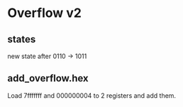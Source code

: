 # Overflow v2

## states

new state after 0110 -> 1011

## add_overflow.hex
Load 7fffffff and 000000004 to 2 registers and add them.
